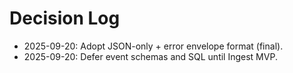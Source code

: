 # Decision Log
- 2025-09-20: Adopt JSON-only + error envelope format (final).
- 2025-09-20: Defer event schemas and SQL until Ingest MVP.
